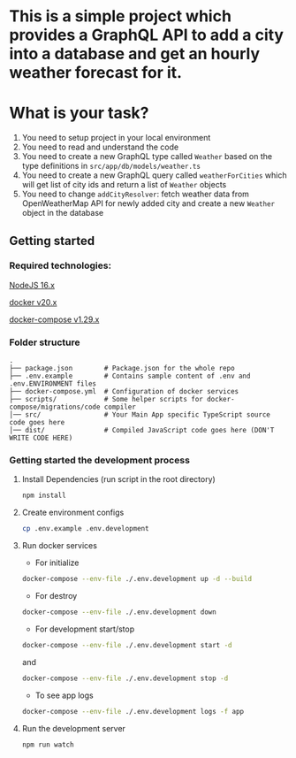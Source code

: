 # This is a simple project which provides a GraphQL API to add a city into a database and get an hourly weather forecast for it.

# What is your task?

1. You need to setup project in your local environment
2. You need to read and understand the code
3. You need to create a new GraphQL type called `Weather` based on the type definitions in `src/app/db/models/weather.ts`
4. You need to create a new GraphQL query called `weatherForCities` which will get list of city ids and return a list of `Weather` objects
5. You need to change `addCityResolver`: fetch weather data from OpenWeatherMap API for newly added city and create a new `Weather` object in the database

## Getting started

### Required technologies:

[NodeJS 16.x](https://nodejs.org/en/download/)

[docker v20.x](https://docs.docker.com/engine/install)

[docker-compose v1.29.x](https://docs.docker.com/compose/install)

### Folder structure

```
.
├── package.json        # Package.json for the whole repo
├── .env.example        # Contains sample content of .env and .env.ENVIRONMENT files
├── docker-compose.yml  # Configuration of docker services
├── scripts/            # Some helper scripts for docker-compose/migrations/code compiler
│── src/                # Your Main App specific TypeScript source code goes here
│── dist/               # Compiled JavaScript code goes here (DON'T WRITE CODE HERE)
```

### Getting started the development process

1. Install Dependencies (run script in the root directory)

   ```bash
   npm install
   ```

2. Create environment configs

   ```bash
   cp .env.example .env.development
   ```


4. Run docker services

   - For initialize

   ```bash
   docker-compose --env-file ./.env.development up -d --build
   ```

   - For destroy

   ```bash
   docker-compose --env-file ./.env.development down
   ```

   - For development start/stop

   ```bash
   docker-compose --env-file ./.env.development start -d
   ```

   and

   ```bash
   docker-compose --env-file ./.env.development stop -d
   ```

   - To see app logs

   ```bash
   docker-compose --env-file ./.env.development logs -f app
   ```
5. Run the development server

   ```bash
   npm run watch
   ```
